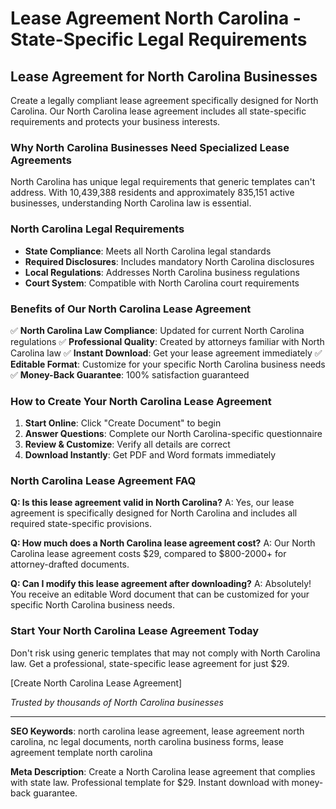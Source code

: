 # Lease Agreement North Carolina - State-Specific Legal Requirements

## Lease Agreement for North Carolina Businesses

Create a legally compliant lease agreement specifically designed for North Carolina. Our North Carolina lease agreement includes all state-specific requirements and protects your business interests.

### Why North Carolina Businesses Need Specialized Lease Agreements

North Carolina has unique legal requirements that generic templates can't address. With 10,439,388 residents and approximately 835,151 active businesses, understanding North Carolina law is essential.

### North Carolina Legal Requirements

- **State Compliance**: Meets all North Carolina legal standards
- **Required Disclosures**: Includes mandatory North Carolina disclosures
- **Local Regulations**: Addresses North Carolina business regulations
- **Court System**: Compatible with North Carolina court requirements

### Benefits of Our North Carolina Lease Agreement

✅ **North Carolina Law Compliance**: Updated for current North Carolina regulations
✅ **Professional Quality**: Created by attorneys familiar with North Carolina law
✅ **Instant Download**: Get your lease agreement immediately
✅ **Editable Format**: Customize for your specific North Carolina business needs
✅ **Money-Back Guarantee**: 100% satisfaction guaranteed

### How to Create Your North Carolina Lease Agreement

1. **Start Online**: Click "Create Document" to begin
2. **Answer Questions**: Complete our North Carolina-specific questionnaire
3. **Review & Customize**: Verify all details are correct
4. **Download Instantly**: Get PDF and Word formats immediately

### North Carolina Lease Agreement FAQ

**Q: Is this lease agreement valid in North Carolina?**
A: Yes, our lease agreement is specifically designed for North Carolina and includes all required state-specific provisions.

**Q: How much does a North Carolina lease agreement cost?**
A: Our North Carolina lease agreement costs $29, compared to $800-2000+ for attorney-drafted documents.

**Q: Can I modify this lease agreement after downloading?**
A: Absolutely! You receive an editable Word document that can be customized for your specific North Carolina business needs.

### Start Your North Carolina Lease Agreement Today

Don't risk using generic templates that may not comply with North Carolina law. Get a professional, state-specific lease agreement for just $29.

[Create North Carolina Lease Agreement]

*Trusted by thousands of North Carolina businesses*

---

**SEO Keywords**: north carolina lease agreement, lease agreement north carolina, nc legal documents, north carolina business forms, lease agreement template north carolina

**Meta Description**: Create a North Carolina lease agreement that complies with state law. Professional template for $29. Instant download with money-back guarantee.
